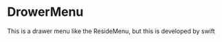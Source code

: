 # DrowerMenu
This is a drawer menu like the ResideMenu, but this is developed by swift

[](https://github.com/MathewWang/DrowerMenu/blob/master/ResideView.gif)
